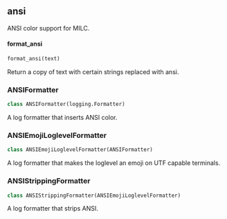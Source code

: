 <a name=".ansi"></a>
## ansi

ANSI color support for MILC.

<a name=".ansi.format_ansi"></a>
#### format\_ansi

```python
format_ansi(text)
```

Return a copy of text with certain strings replaced with ansi.

<a name=".ansi.ANSIFormatter"></a>
### ANSIFormatter

```python
class ANSIFormatter(logging.Formatter)
```

A log formatter that inserts ANSI color.

<a name=".ansi.ANSIEmojiLoglevelFormatter"></a>
### ANSIEmojiLoglevelFormatter

```python
class ANSIEmojiLoglevelFormatter(ANSIFormatter)
```

A log formatter that makes the loglevel an emoji on UTF capable terminals.

<a name=".ansi.ANSIStrippingFormatter"></a>
### ANSIStrippingFormatter

```python
class ANSIStrippingFormatter(ANSIEmojiLoglevelFormatter)
```

A log formatter that strips ANSI.

